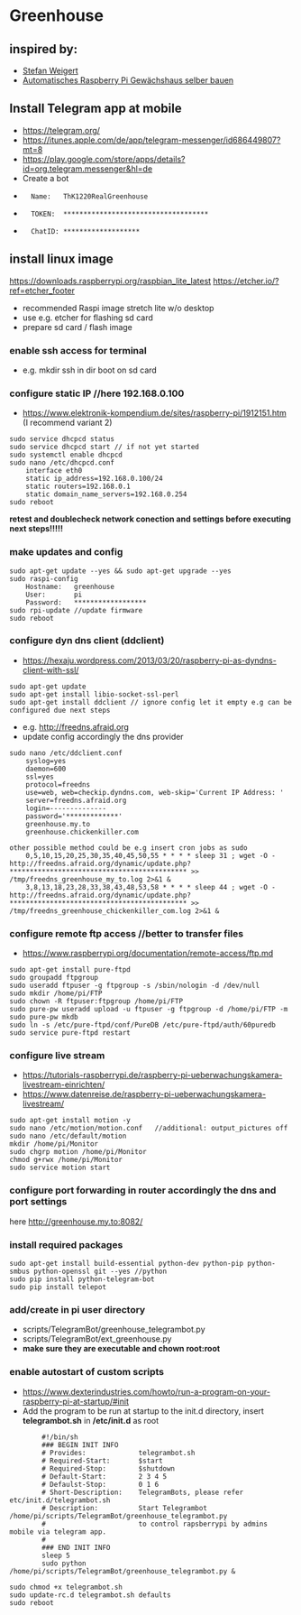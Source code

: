# Greenhouse

## inspired by:
*   [Stefan Weigert](https://www.stefan-weigert.de/php_loader/raspi.php)
*    [Automatisches Raspberry Pi Gewächshaus selber bauen](https://tutorials-raspberrypi.de/automatisches-raspberry-pi-gewaechshaus-selber-bauen/)

	
## Install Telegram app at mobile
*   https://telegram.org/
*   https://itunes.apple.com/de/app/telegram-messenger/id686449807?mt=8
*   https://play.google.com/store/apps/details?id=org.telegram.messenger&hl=de
*   Create a bot
*       Name: 	ThK1220RealGreenhouse
*       TOKEN: 	************************************
*       ChatID:	*******************


## install linux image
https://downloads.raspberrypi.org/raspbian_lite_latest
https://etcher.io/?ref=etcher_footer

*   recommended Raspi image stretch lite w/o desktop
*   use e.g. etcher for flashing sd card
*   prepare sd card / flash image


### enable ssh access for terminal
*   e.g. mkdir ssh in dir boot on sd card

			
### configure static IP //here 192.168.0.100
*   https://www.elektronik-kompendium.de/sites/raspberry-pi/1912151.htm (I recommend variant 2)
```
sudo service dhcpcd status 
sudo service dhcpcd start // if not yet started 
sudo systemctl enable dhcpcd 
sudo nano /etc/dhcpcd.conf 
    interface eth0
    static ip_address=192.168.0.100/24
    static routers=192.168.0.1
    static domain_name_servers=192.168.0.254
sudo reboot
```
			
**retest and doublecheck network conection and settings before executing next steps!!!!!**


### make updates and config
```
sudo apt-get update --yes && sudo apt-get upgrade --yes
sudo raspi-config
    Hostname:	greenhouse
    User:		pi
    Password:	******************
sudo rpi-update //update firmware
sudo reboot
```

	
### configure dyn dns client (ddclient)
*   https://hexaju.wordpress.com/2013/03/20/raspberry-pi-as-dyndns-client-with-ssl/
```
sudo apt-get update
sudo apt-get install libio-socket-ssl-perl
sudo apt-get install ddclient // ignore config let it empty e.g can be configured due next steps
```			
*   e.g. http://freedns.afraid.org
*   update config accordingly the dns provider
```
sudo nano /etc/ddclient.conf
    syslog=yes
    daemon=600
    ssl=yes
    protocol=freedns	
    use=web, web=checkip.dyndns.com, web-skip='Current IP Address: '
    server=freedns.afraid.org
    login=--------------
    password='*************'
    greenhouse.my.to
    greenhouse.chickenkiller.com
	
other possible method could be e.g insert cron jobs as sudo
    0,5,10,15,20,25,30,35,40,45,50,55 * * * * sleep 31 ; wget -O - http://freedns.afraid.org/dynamic/update.php?******************************************** >> /tmp/freedns_greenhouse_my_to.log 2>&1 &
    3,8,13,18,23,28,33,38,43,48,53,58 * * * * sleep 44 ; wget -O - http://freedns.afraid.org/dynamic/update.php?******************************************** >> /tmp/freedns_greenhouse_chickenkiller_com.log 2>&1 &
```				


### configure remote ftp access //better to transfer files
*   https://www.raspberrypi.org/documentation/remote-access/ftp.md
```
sudo apt-get install pure-ftpd
sudo groupadd ftpgroup
sudo useradd ftpuser -g ftpgroup -s /sbin/nologin -d /dev/null
sudo mkdir /home/pi/FTP
sudo chown -R ftpuser:ftpgroup /home/pi/FTP
sudo pure-pw useradd upload -u ftpuser -g ftpgroup -d /home/pi/FTP -m
sudo pure-pw mkdb
sudo ln -s /etc/pure-ftpd/conf/PureDB /etc/pure-ftpd/auth/60puredb 
sudo service pure-ftpd restart
```


### configure live stream
*   https://tutorials-raspberrypi.de/raspberry-pi-ueberwachungskamera-livestream-einrichten/
*   https://www.datenreise.de/raspberry-pi-ueberwachungskamera-livestream/
```	
sudo apt-get install motion -y
sudo nano /etc/motion/motion.conf   //additional: output_pictures off
sudo nano /etc/default/motion
mkdir /home/pi/Monitor
sudo chgrp motion /home/pi/Monitor
chmod g+rwx /home/pi/Monitor
sudo service motion start
```			


### configure port forwarding in router accordingly the dns and port settings
here http://greenhouse.my.to:8082/

					
### install required packages
```
sudo apt-get install build-essential python-dev python-pip python-smbus python-openssl git --yes //python
sudo pip install python-telegram-bot
sudo pip install telepot
```	

### add/create in pi user directory
*   scripts/TelegramBot/greenhouse_telegrambot.py
*   scripts/TelegramBot/ext_greenhouse.py
*   **make sure they are executable and chown root:root**
	

### enable autostart of custom scripts
*   https://www.dexterindustries.com/howto/run-a-program-on-your-raspberry-pi-at-startup/#init
*   Add the program to be run at startup to the init.d directory, insert **telegrambot.sh** in **/etc/init.d** as root
```
		#!/bin/sh
		### BEGIN INIT INFO
		# Provides:             telegrambot.sh
		# Required-Start:       $start
		# Required-Stop:        $shutdown
		# Default-Start:        2 3 4 5
		# Defaulst-Stop:        0 1 6
		# Short-Description:    TelegramBots, please refer etc/init.d/telegrambot.sh
		# Description:          Start Telegrambot /home/pi/scripts/TelegramBot/greenhouse_telegrambot.py
		#                       to control rapsberrypi by admins mobile via telegram app.
		#
		### END INIT INFO
		sleep 5
		sudo python /home/pi/scripts/TelegramBot/greenhouse_telegrambot.py &
			
sudo chmod +x telegrambot.sh
sudo update-rc.d telegrambot.sh defaults
sudo reboot
```